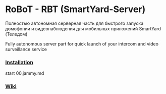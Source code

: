 # RoBoT - RBT (SmartYard-Server)
Полностью автономная серверная часть для быстрого запуска домофонии и видеонаблюдения для мобильных приложений SmartYard (Теледом)

Fully autonomous server part for quick launch of your intercom and video surveillance service

### [Installation](https://github.com/rosteleset/SmartYard-Server/tree/main/install)
start 00.jammy.md

### [Wiki](https://github.com/rosteleset/SmartYard-Server/wiki)
